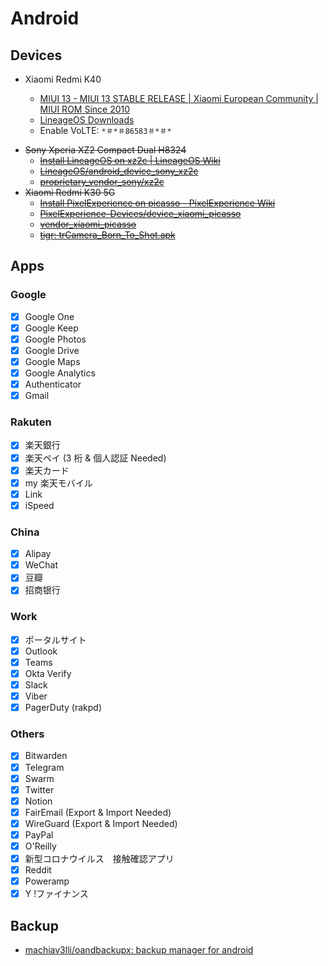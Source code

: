 # Android

## Devices

- Xiaomi Redmi K40

  - [MIUI 13 - MIUI 13 STABLE RELEASE | Xiaomi European Community | MIUI ROM Since 2010](https://xiaomi.eu/community/threads/miui-13-stable-release.64441/)
  - [LineageOS Downloads](https://download.lineageos.org/alioth)
  - Enable VoLTE: `*＃*＃86583＃*＃*`

<s>

- Sony Xperia XZ2 Compact Dual H8324
  - [Install LineageOS on xz2c | LineageOS Wiki](https://wiki.lineageos.org/devices/xz2c/install)
  - [LineageOS/android_device_sony_xz2c](https://github.com/LineageOS/android_device_sony_xz2c)
  - [proprietary_vendor_sony/xz2c](https://github.com/TheMuppets/proprietary_vendor_sony/tree/lineage-18.1/xz2c)
- Xiaomi Redmi K30 5G
  - [Install PixelExperience on picasso - PixelExperience Wiki](https://wiki.pixelexperience.org/devices/picasso/install/)
  - [PixelExperience-Devices/device_xiaomi_picasso](https://github.com/PixelExperience-Devices/device_xiaomi_picasso)
  - [vendor_xiaomi_picasso](https://gitlab.pixelexperience.org/android/vendor-blobs/vendor_xiaomi_picasso)
  - [tigr: trCamera_Born_To_Shot.apk](https://www.celsoazevedo.com/files/android/google-camera/f/changelog1481/)

</s>

## Apps

### Google

- [x] Google One
- [x] Google Keep
- [x] Google Photos
- [x] Google Drive
- [x] Google Maps
- [x] Google Analytics
- [x] Authenticator
- [x] Gmail

### Rakuten

- [x] 楽天銀行
- [x] 楽天ペイ (3 桁 & 個人認証 Needed)
- [x] 楽天カード
- [x] my 楽天モバイル
- [x] Link
- [x] iSpeed

### China

- [x] Alipay
- [x] WeChat
- [x] 豆瓣
- [x] 招商银行

### Work

- [x] ポータルサイト
- [x] Outlook
- [x] Teams
- [x] Okta Verify
- [x] Slack
- [x] Viber
- [x] PagerDuty (rakpd)

### Others

- [x] Bitwarden
- [x] Telegram
- [x] Swarm
- [x] Twitter
- [x] Notion
- [x] FairEmail (Export & Import Needed)
- [x] WireGuard (Export & Import Needed)
- [x] PayPal
- [x] O'Reilly
- [x] 新型コロナウイルス　接触確認アプリ
- [x] Reddit
- [x] Poweramp
- [x] Y !ファイナンス

## Backup

- [machiav3lli/oandbackupx: backup manager for android](https://github.com/machiav3lli/oandbackupx)
